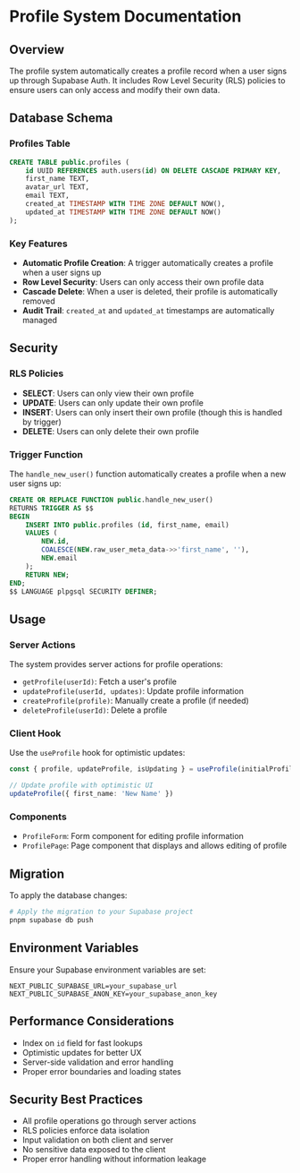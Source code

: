 # Profile System Documentation

## Overview

The profile system automatically creates a profile record when a user signs up through Supabase Auth. It includes Row Level Security (RLS) policies to ensure users can only access and modify their own data.

## Database Schema

### Profiles Table

```sql
CREATE TABLE public.profiles (
    id UUID REFERENCES auth.users(id) ON DELETE CASCADE PRIMARY KEY,
    first_name TEXT,
    avatar_url TEXT,
    email TEXT,
    created_at TIMESTAMP WITH TIME ZONE DEFAULT NOW(),
    updated_at TIMESTAMP WITH TIME ZONE DEFAULT NOW()
);
```

### Key Features

- **Automatic Profile Creation**: A trigger automatically creates a profile when a user signs up
- **Row Level Security**: Users can only access their own profile data
- **Cascade Delete**: When a user is deleted, their profile is automatically removed
- **Audit Trail**: `created_at` and `updated_at` timestamps are automatically managed

## Security

### RLS Policies

- **SELECT**: Users can only view their own profile
- **UPDATE**: Users can only update their own profile
- **INSERT**: Users can only insert their own profile (though this is handled by trigger)
- **DELETE**: Users can only delete their own profile

### Trigger Function

The `handle_new_user()` function automatically creates a profile when a new user signs up:

```sql
CREATE OR REPLACE FUNCTION public.handle_new_user()
RETURNS TRIGGER AS $$
BEGIN
    INSERT INTO public.profiles (id, first_name, email)
    VALUES (
        NEW.id,
        COALESCE(NEW.raw_user_meta_data->>'first_name', ''),
        NEW.email
    );
    RETURN NEW;
END;
$$ LANGUAGE plpgsql SECURITY DEFINER;
```

## Usage

### Server Actions

The system provides server actions for profile operations:

- `getProfile(userId)`: Fetch a user's profile
- `updateProfile(userId, updates)`: Update profile information
- `createProfile(profile)`: Manually create a profile (if needed)
- `deleteProfile(userId)`: Delete a profile

### Client Hook

Use the `useProfile` hook for optimistic updates:

```typescript
const { profile, updateProfile, isUpdating } = useProfile(initialProfile)

// Update profile with optimistic UI
updateProfile({ first_name: 'New Name' })
```

### Components

- `ProfileForm`: Form component for editing profile information
- `ProfilePage`: Page component that displays and allows editing of profile

## Migration

To apply the database changes:

```bash
# Apply the migration to your Supabase project
pnpm supabase db push
```

## Environment Variables

Ensure your Supabase environment variables are set:

```env
NEXT_PUBLIC_SUPABASE_URL=your_supabase_url
NEXT_PUBLIC_SUPABASE_ANON_KEY=your_supabase_anon_key
```

## Performance Considerations

- Index on `id` field for fast lookups
- Optimistic updates for better UX
- Server-side validation and error handling
- Proper error boundaries and loading states

## Security Best Practices

- All profile operations go through server actions
- RLS policies enforce data isolation
- Input validation on both client and server
- No sensitive data exposed to the client
- Proper error handling without information leakage

